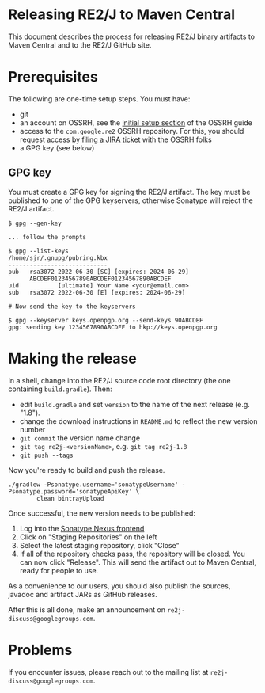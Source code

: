 Releasing RE2/J to Maven Central
================================

This document describes the process for releasing RE2/J binary artifacts to 
Maven Central and to the RE2/J GitHub site.

# Prerequisites

The following are one-time setup steps. You must have:

* git
* an account on OSSRH, see the [initial setup
  section](http://central.sonatype.org/pages/ossrh-guide.html#initial-setup) of
  the OSSRH guide
* access to the `com.google.re2` OSSRH repository. For this, you should
  request access by [filing a JIRA ticket](https://issues.sonatype.org/secure/CreateIssue!default.jspa)
  with the OSSRH folks
* a GPG key (see below)

## GPG key

You must create a GPG key for signing the RE2/J artifact. The key must be
published to one of the GPG keyservers, otherwise Sonatype will reject the
RE2/J artifact.

```
$ gpg --gen-key

... follow the prompts

$ gpg --list-keys
/home/sjr/.gnupg/pubring.kbx
----------------------------
pub   rsa3072 2022-06-30 [SC] [expires: 2024-06-29]
      ABCDEF01234567890ABCDEF01234567890ABCDEF
uid           [ultimate] Your Name <your@email.com>
sub   rsa3072 2022-06-30 [E] [expires: 2024-06-29]

# Now send the key to the keyservers

$ gpg --keyserver keys.openpgp.org --send-keys 90ABCDEF
gpg: sending key 1234567890ABCDEF to hkp://keys.openpgp.org
```

# Making the release

In a shell, change into the RE2/J source code root directory (the one
containing `build.gradle`). Then:

* edit `build.gradle` and set `version` to the name of the next release
  (e.g. "1.8").
* change the download instructions in `README.md` to reflect the new version
  number
* `git commit` the version name change
* `git tag re2j-<versionName>`, e.g. `git tag re2j-1.8`
* `git push --tags`

Now you're ready to build and push the release.

```
./gradlew -Psonatype.username='sonatypeUsername' -Psonatype.password='sonatypeApiKey' \
        clean bintrayUpload
```

Once successful, the new version needs to be published:

1. Log into the [Sonatype Nexus frontend](https://oss.sonatype.org/)
2. Click on "Staging Repositories" on the left
3. Select the latest staging repository, click "Close"
4. If all of the repository checks pass, the repository will be closed. You can
   now click "Release". This will send the artifact out to Maven Central, ready
   for people to use.

As a convenience to our users, you should also publish the sources, javadoc and
artifact JARs as GitHub releases.

After this is all done, make an announcement on `re2j-discuss@googlegroups.com`.

# Problems

If you encounter issues, please reach out to the mailing list at
`re2j-discuss@googlegroups.com`.
